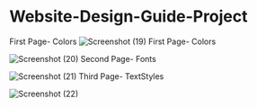 # Website-Design-Guide-Project

First Page- Colors
![Screenshot (19)](https://user-images.githubusercontent.com/116946235/235429173-d1c86461-def4-43b8-bc48-2dcbe49b1aaf.png)
First Page- Colors

![Screenshot (20)](https://user-images.githubusercontent.com/116946235/235429197-56aceca3-ac9d-494d-b0bd-08104afe1a36.png)
Second Page- Fonts

![Screenshot (21)](https://user-images.githubusercontent.com/116946235/235429220-5e258a45-7830-455d-b3ee-19fb3e4236b2.png)
Third Page- TextStyles

![Screenshot (22)](https://user-images.githubusercontent.com/116946235/235429240-2d948aeb-04be-4bed-9202-893f1251ef26.png)

